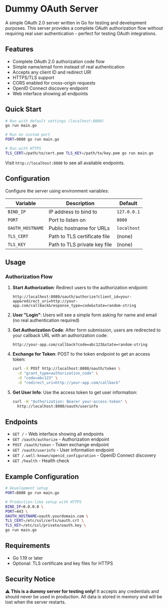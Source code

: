 # Dummy OAuth Server

A simple OAuth 2.0 server written in Go for testing and development purposes. This server provides a complete OAuth authorization flow without requiring real user authentication - perfect for testing OAuth integrations.

## Features

- Complete OAuth 2.0 authorization code flow
- Simple name/email form instead of real authentication
- Accepts any client ID and redirect URI
- HTTPS/TLS support
- CORS enabled for cross-origin requests
- OpenID Connect discovery endpoint
- Web interface showing all endpoints

## Quick Start

```bash
# Run with default settings (localhost:8080)
go run main.go

# Run on custom port
PORT=9080 go run main.go

# Run with HTTPS
TLS_CERT=/path/to/cert.pem TLS_KEY=/path/to/key.pem go run main.go
```

Visit `http://localhost:8080` to see all available endpoints.

## Configuration

Configure the server using environment variables:

| Variable | Description | Default |
|----------|-------------|---------|
| `BIND_IP` | IP address to bind to | `127.0.0.1` |
| `PORT` | Port to listen on | `8080` |
| `OAUTH_HOSTNAME` | Public hostname for URLs | `localhost` |
| `TLS_CERT` | Path to TLS certificate file | (none) |
| `TLS_KEY` | Path to TLS private key file | (none) |

## Usage

### Authorization Flow

1. **Start Authorization**: Redirect users to the authorization endpoint:
   ```
   http://localhost:8080/oauth/authorize?client_id=your-app&redirect_uri=http://your-app.com/callback&response_type=code&state=random-string
   ```

2. **User "Login"**: Users will see a simple form asking for name and email (no real authentication required)

3. **Get Authorization Code**: After form submission, users are redirected to your callback URL with an authorization code:
   ```
   http://your-app.com/callback?code=abc123&state=random-string
   ```

4. **Exchange for Token**: POST to the token endpoint to get an access token:
   ```bash
   curl -X POST http://localhost:8080/oauth/token \
     -d "grant_type=authorization_code" \
     -d "code=abc123" \
     -d "redirect_uri=http://your-app.com/callback"
   ```

5. **Get User Info**: Use the access token to get user information:
   ```bash
   curl -H "Authorization: Bearer your-access-token" \
     http://localhost:8080/oauth/userinfo
   ```

## Endpoints

- `GET /` - Web interface showing all endpoints
- `GET /oauth/authorize` - Authorization endpoint
- `POST /oauth/token` - Token exchange endpoint
- `GET /oauth/userinfo` - User information endpoint
- `GET /.well-known/openid_configuration` - OpenID Connect discovery
- `GET /health` - Health check

## Example Configuration

```bash
# Development setup
PORT=8080 go run main.go

# Production-like setup with HTTPS
BIND_IP=0.0.0.0 \
PORT=443 \
OAUTH_HOSTNAME=oauth.yourdomain.com \
TLS_CERT=/etc/ssl/certs/oauth.crt \
TLS_KEY=/etc/ssl/private/oauth.key \
go run main.go
```

## Requirements

- Go 1.19 or later
- Optional: TLS certificate and key files for HTTPS

## Security Notice

⚠️ **This is a dummy server for testing only!** It accepts any credentials and should never be used in production. All data is stored in memory and will be lost when the server restarts.
